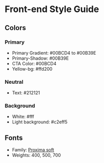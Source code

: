 # Front-end Style Guide

## Colors

### Primary

- Primary Gradient: #00BCD4 to #00B39E
- Primary-Shadow: #00B39E
- CTA Color: #00BCD4
- Yellow-bg: #ffd200

### Neutral

- Text: #212121

### Background

- White: #fff
- Light background: #c2eff5

## Fonts

- Family: [Proxima soft](https://fontshub.pro/font/proxima-soft-download)
- Weights: 400, 500, 700
